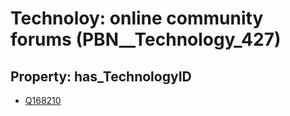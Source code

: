 # Technoloy: __online community forums__ (PBN__Technology_427)

## Property: has_TechnologyID

* [Q168210](Q168210)

